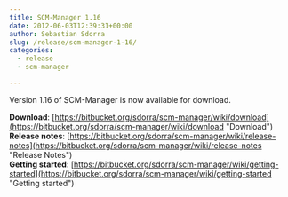 ```yaml
---
title: SCM-Manager 1.16
date: 2012-06-03T12:39:31+00:00
author: Sebastian Sdorra
slug: /release/scm-manager-1-16/
categories:
  - release
  - scm-manager

---
```

Version 1.16 of SCM-Manager is now available for download.

**Download**: [https://bitbucket.org/sdorra/scm-manager/wiki/download](https://bitbucket.org/sdorra/scm-manager/wiki/download "Download")  
**Release notes**: [https://bitbucket.org/sdorra/scm-manager/wiki/release-notes](https://bitbucket.org/sdorra/scm-manager/wiki/release-notes "Release Notes")  
**Getting started**: [https://bitbucket.org/sdorra/scm-manager/wiki/getting-started](https://bitbucket.org/sdorra/scm-manager/wiki/getting-started "Getting started")

